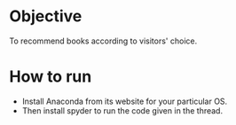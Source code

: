 # Objective
To recommend books according to visitors' choice.

# How to run
* Install Anaconda from its website for your particular OS.
* Then install spyder to run the code given in the thread.